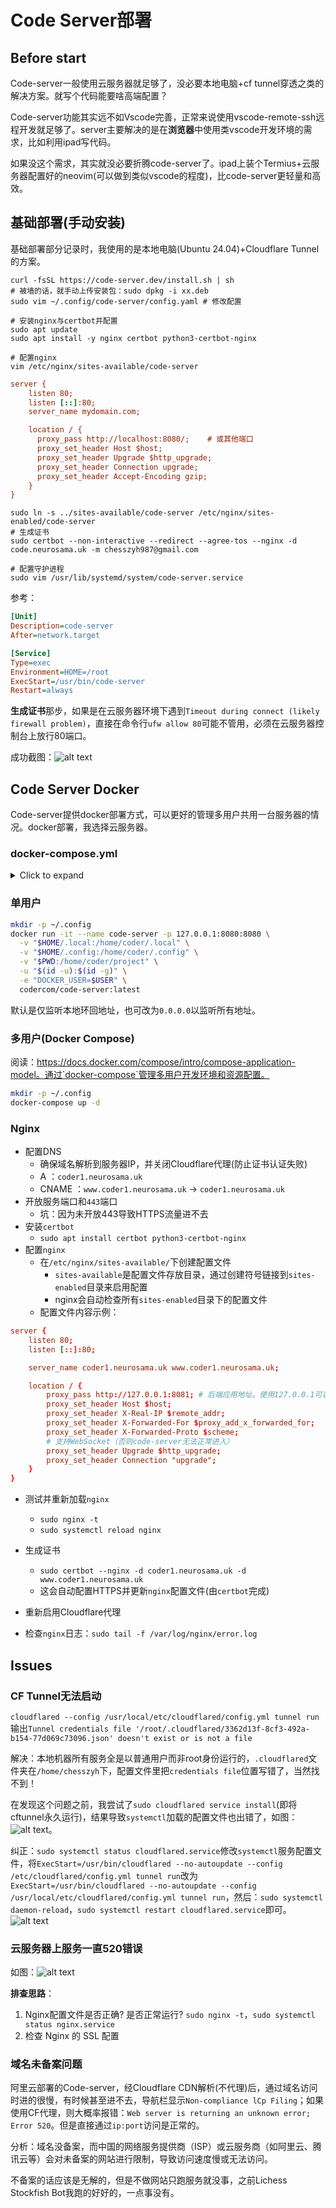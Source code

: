 # Code Server部署

## Before start

Code-server一般使用云服务器就足够了，没必要本地电脑+cf tunnel穿透之类的解决方案。就写个代码能要啥高端配置？

Code-server功能其实远不如Vscode完善，正常来说使用vscode-remote-ssh远程开发就足够了。server主要解决的是在**浏览器**中使用类vscode开发环境的需求，比如利用ipad写代码。

如果没这个需求，其实就没必要折腾code-server了。ipad上装个Termius+云服务器配置好的neovim(可以做到类似vscode的程度)，比code-server更轻量和高效。

## 基础部署(手动安装)

基础部署部分记录时，我使用的是本地电脑(Ubuntu 24.04)+Cloudflare Tunnel的方案。

```shell
curl -fsSL https://code-server.dev/install.sh | sh
# 被墙的话，就手动上传安装包：sudo dpkg -i xx.deb
sudo vim ~/.config/code-server/config.yaml # 修改配置

# 安装nginx与certbot并配置
sudo apt update
sudo apt install -y nginx certbot python3-certbot-nginx

# 配置nginx
vim /etc/nginx/sites-available/code-server
```

```ini
server {
    listen 80;
    listen [::]:80;
    server_name mydomain.com;

    location / {
      proxy_pass http://localhost:8080/;    # 或其他端口
      proxy_set_header Host $host;
      proxy_set_header Upgrade $http_upgrade;
      proxy_set_header Connection upgrade;
      proxy_set_header Accept-Encoding gzip;
    }
}
```

```shell
sudo ln -s ../sites-available/code-server /etc/nginx/sites-enabled/code-server
# 生成证书
sudo certbot --non-interactive --redirect --agree-tos --nginx -d code.neurosama.uk -m chesszyh987@gmail.com

# 配置守护进程
sudo vim /usr/lib/systemd/system/code-server.service
```

参考：

```ini
[Unit]
Description=code-server
After=network.target

[Service]
Type=exec
Environment=HOME=/root
ExecStart=/usr/bin/code-server
Restart=always
```

**生成证书**那步，如果是在云服务器环境下遇到`Timeout during connect (likely firewall problem)`，直接在命令行`ufw allow 80`可能不管用，必须在云服务器控制台上放行80端口。

成功截图：![alt text](image.png)

## Code Server Docker

Code-server提供docker部署方式，可以更好的管理多用户共用一台服务器的情况。docker部署，我选择云服务器。

### docker-compose.yml

<details>  
<summary>Click to expand</summary>

```yaml
{% include "./docker-composer.yml" %}
```
</details>

### 单用户

```bash
mkdir -p ~/.config
docker run -it --name code-server -p 127.0.0.1:8080:8080 \
  -v "$HOME/.local:/home/coder/.local" \
  -v "$HOME/.config:/home/coder/.config" \
  -v "$PWD:/home/coder/project" \
  -u "$(id -u):$(id -g)" \
  -e "DOCKER_USER=$USER" \
  codercom/code-server:latest
```

默认是仅监听本地环回地址，也可改为`0.0.0.0`以监听所有地址。

### 多用户(Docker Compose)

阅读：https://docs.docker.com/compose/intro/compose-application-model。通过`docker-compose`管理多用户开发环境和资源配置。

```bash
mkdir -p ~/.config
docker-compose up -d
```

### Nginx

- 配置DNS
  - 确保域名解析到服务器IP，并关闭Cloudflare代理(防止证书认证失败)
  - A ：`coder1.neurosama.uk`
  - CNAME ：`www.coder1.neurosama.uk` -> `coder1.neurosama.uk`
- 开放服务端口和`443`端口
  - 坑：因为未开放443导致HTTPS流量进不去
- 安装`certbot`
  - `sudo apt install certbot python3-certbot-nginx`
- 配置`nginx`
  - 在`/etc/nginx/sites-available/`下创建配置文件
    - `sites-available`是配置文件存放目录，通过创建符号链接到`sites-enabled`目录来启用配置
    - nginx会自动检查所有`sites-enabled`目录下的配置文件
  - 配置文件内容示例：

```conf
server {
    listen 80;
    listen [::]:80;

    server_name coder1.neurosama.uk www.coder1.neurosama.uk;

    location / {
        proxy_pass http://127.0.0.1:8081; # 后端应用地址。使用127.0.0.1可以确保是ipv4，localhost可能有问题
        proxy_set_header Host $host;
        proxy_set_header X-Real-IP $remote_addr;
        proxy_set_header X-Forwarded-For $proxy_add_x_forwarded_for;
        proxy_set_header X-Forwarded-Proto $scheme;
        # 支持WebSocket（否则code-server无法正常进入）
        proxy_set_header Upgrade $http_upgrade; 
        proxy_set_header Connection "upgrade";  
    }
}
```

- 测试并重新加载`nginx`
  - `sudo nginx -t` 
  - `sudo systemctl reload nginx`

- 生成证书
  - `sudo certbot --nginx -d coder1.neurosama.uk -d www.coder1.neurosama.uk`
  - 这会自动配置HTTPS并更新`nginx`配置文件(由`certbot`完成)
- 重新启用Cloudflare代理
- 检查`nginx`日志：`sudo tail -f /var/log/nginx/error.log`

## Issues

### CF Tunnel无法启动

`cloudflared --config /usr/local/etc/cloudflared/config.yml tunnel run`输出`Tunnel credentials file '/root/.cloudflared/3362d13f-8cf3-492a-b154-77d069c73096.json' doesn't exist or is not a file`

解决：本地机器所有服务全是以普通用户而非root身份运行的，`.cloudflared`文件夹在`/home/chesszyh`下，配置文件里把`credentials file`位置写错了，当然找不到！

在发现这个问题之前，我尝试了`sudo cloudflared service install`(即将cftunnel永久运行)，结果导致`systemctl`加载的配置文件也出错了，如图：![alt text](image-1.png)。

纠正：`sudo systemctl status cloudflared.service`修改`systemctl`服务配置文件，将`ExecStart=/usr/bin/cloudflared --no-autoupdate --config /etc/cloudflared/config.yml tunnel run`改为`ExecStart=/usr/bin/cloudflared --no-autoupdate --config /usr/local/etc/cloudflared/config.yml tunnel run`，然后：`sudo systemctl daemon-reload`，`sudo systemctl restart cloudflared.service`即可。![alt text](image-2.png)

### 云服务器上服务一直520错误

如图：![alt text](image-3.png)

**排查思路**：

1. Nginx配置文件是否正确? 是否正常运行? `sudo nginx -t`，`sudo systemctl status nginx.service`
2. 检查 Nginx 的 SSL 配置

### 域名未备案问题

阿里云部署的Code-server，经Cloudflare CDN解析(不代理)后，通过域名访问时进的很慢，有时候甚至进不去，导航栏显示`Non-compliance lCp Filing`；如果使用CF代理，则大概率报错：`Web server is returning an unknown error; Error 520`。但是直接通过`ip:port`访问是正常的。

分析：域名没备案，而中国的网络服务提供商（ISP）或云服务商（如阿里云、腾讯云等）会对未备案的网站进行限制，导致访问速度慢或无法访问。

不备案的话应该是无解的，但是不做网站只跑服务就没事，之前Lichess Stockfish Bot我跑的好好的，一点事没有。